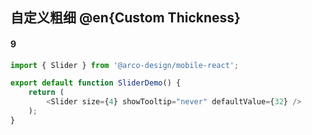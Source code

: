 ## 自定义粗细  @en{Custom Thickness}

#### 9

```js
import { Slider } from '@arco-design/mobile-react';

export default function SliderDemo() {
    return (
        <Slider size={4} showTooltip="never" defaultValue={32} />
    );
}
```

